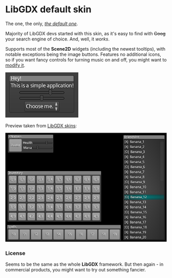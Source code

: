 # LibGDX default skin

The one, the only, [*the default one*](https://github.com/libgdx/libgdx/tree/master/tests/gdx-tests-android/assets/data).

Majority of LibGDX devs started with this skin, as it's easy to find with ~~Goog~~ your search engine of choice. And, well, it *works*.

Supports most of the **Scene2D** widgets (including the newest tooltips), with notable exceptions being the image buttons. Features no additional icons, so if you want fancy controls for turning music on and off, you might want to [modify it](https://github.com/libgdx/libgdx/tree/master/tests/gdx-tests-android/assets-raw/skin).

![Default](preview.png)

Preview taken from [LibGDX skins](https://github.com/libgdx/libgdx-skins):

![Default](preview-large.png)

### License

Seems to be the same as the whole **LibGDX** framework. But then again - in commercial products, you might want to try out something fancier.
